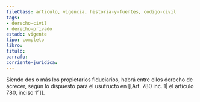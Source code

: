 ```yaml
---
fileClass: articulo, vigencia, historia-y-fuentes, codigo-civil
tags:
- derecho-civil
- derecho-privado
estado: vigente
tipo: completo
libro:
titulo:
parrafo:
corriente-juridica:
---
```

Siendo dos o más los propietarios fiduciarios, habrá entre ellos derecho de acrecer, según lo dispuesto para el usufructo en [[Art. 780 inc. 1| el artículo 780, inciso 1°]].